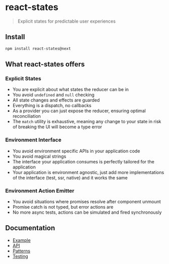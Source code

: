 # react-states

> Explicit states for predictable user experiences

## Install

```sh
npm install react-states@next
```

## What react-states offers

### Explicit States

- You are explicit about what states the reducer can be in
- You avoid `undefined` and `null` checking
- All state changes and effects are guarded
- Everything is a dispatch, no callbacks
- As a provider you can just expose the reducer, ensuring optimal reconciliation
- The `match` utility is exhaustive, meaning any change to your state in risk of breaking the UI will become a type error

### Environment Interface

- You avoid environment specific APIs in your application code
- You avoid magical strings
- The interface your application consumes is perfectly tailored for the application
- Your application is environment agnostic, just add more implementations of the interface (test, ssr, native) and it works the same

### Environment Action Emitter

- You avoid situations where promises resolve after component unmount
- Promise catch is not typed, but error actions are
- No more async tests, actions can be simulated and fired synchronously

## Documentation

- [Example](./docs/example.md)
- [API](./docs/api.md)
- [Patterns](./docs/patterns.md)
- [Testing](./docs/testing.md)
